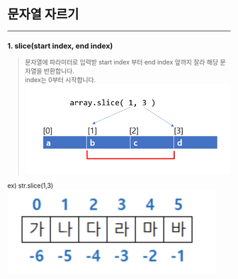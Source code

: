 # 문자열 자르기

-----

### 1. slice(start index, end index)
> 문자열에 파라미터로 입력받 start index 부터 end index 앞까지 잘라 해당 문자열을 반환합니다.
> <br>index는 0부터 시작합니다.
![](/image/slice.png)

ex) str.slice(1,3)
![](/image/slice2.png)
